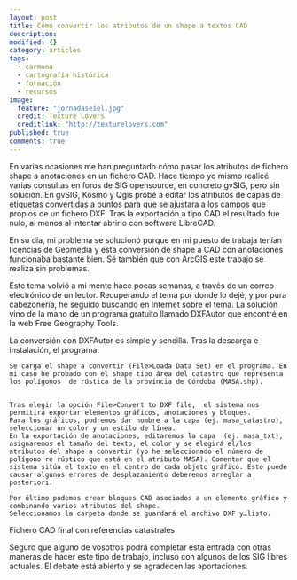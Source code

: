 ```yaml
---
layout: post
title: Cómo convertir los atributos de un shape a textos CAD
description: 
modified: {}
category: articles
tags: 
  - carmona
  - cartografía histórica
  - formación
  - recursos
image: 
  feature: "jornadaseiel.jpg"
  credit: Texture Lovers
  creditlink: "http://texturelovers.com"
published: true
comments: true
---
```

 En varias ocasiones me han preguntado cómo pasar los atributos de fichero shape a anotaciones en un fichero CAD. Hace tiempo yo mismo realicé varias consultas en foros de SIG opensource, en concreto gvSIG, pero sin solución. En gvSIG, Kosmo y Qgis probé a editar los  atributos de capas de etiquetas convertidas a puntos  para que se ajustara a los campos que propios de un fichero DXF. Tras la exportación a tipo CAD el resultado fue nulo, al menos al intentar abrirlo con software LibreCAD.

En su día, mi problema se solucionó porque en mi puesto de trabaja tenían licencias de Geomedia y esta conversión de shape a CAD con anotaciones funcionaba bastante bien. Sé también que con ArcGIS este trabajo se realiza sin problemas.

Este tema volvió a mi mente hace pocas semanas, a través de un correo electrónico de un lector. Recuperando el tema por donde lo dejé, y por pura cabezonería, he seguido buscando en Internet sobre el tema. La solución vino de la mano de un programa gratuito llamado DXFAutor que encontré en la web Free Geography Tools.

La conversión con DXFAutor es simple y sencilla. Tras la descarga e instalación, el programa:

    Se carga el shape a convertir (File>Loada Data Set) en el programa. En mi caso he probado con el shape tipo área del catastro que representa los polígonos  de rústica de la provincia de Córdoba (MASA.shp). 


    Tras elegir la opción File>Convert to DXF file,  el sistema nos permitirá exportar elementos gráficos, anotaciones y bloques.
    Para los gráficos, podremos dar nombre a la capa (ej. masa_catastro), seleccionar un color y un estilo de línea.
    En la exportación de anotaciones, editaremos la capa  (ej. masa_txt), asignaremos el tamaño del texto, el color y se elegirá el/los atributos del shape a convertir (yo he seleccionado el número de polígono re rústico que está en el atributo MASA). Comentar que el sistema sitúa el texto en el centro de cada objeto gráfico. Esto puede causar algunos errores de desplazamiento deberemos arreglar a posteriori.

    Por último podemos crear bloques CAD asociados a un elemento gráfico y combinando varios atributos del shape.
    Seleccionamos la carpeta donde se guardará el archivo DXF y…listo.

Fichero CAD final con referencias catastrales

Seguro que alguno de vosotros podrá completar esta entrada con otras maneras de hacer este tipo de trabajo, incluso con algunos de los SIG libres actuales. El debate  está abierto y se agradecen las aportaciones. 
